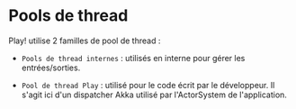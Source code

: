 # Pools de thread

Play! utilise 2 familles de pool de thread :

* `Pools de thread internes` : utilisés en interne pour gérer les entrées/sorties.

* `Pool de thread Play` : utilisé pour le code écrit par le développeur. Il s'agit ici d'un dispatcher Akka utilisé par l'ActorSystem de l'application.

